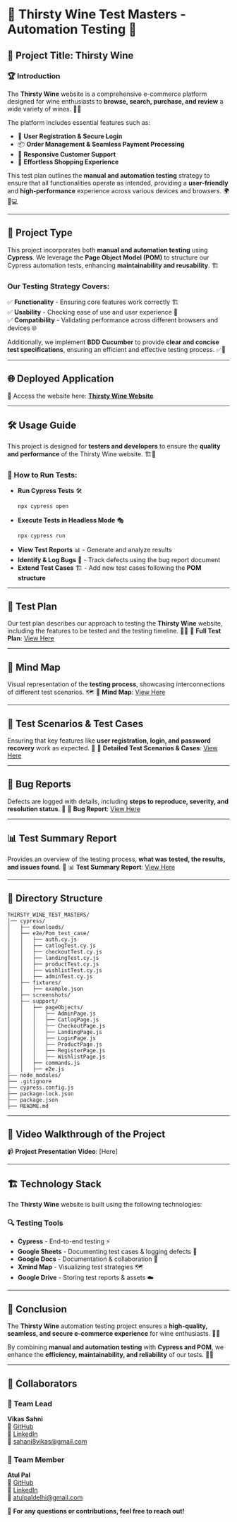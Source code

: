# 🍷 Thirsty Wine Test Masters - Automation Testing 🚀

## 📌 Project Title: **Thirsty Wine**

### 🏆 Introduction
The **Thirsty Wine** website is a comprehensive e-commerce platform designed for wine enthusiasts to **browse, search, purchase, and review** a wide variety of wines. 🍇🍷

The platform includes essential features such as:
- 🔐 **User Registration & Secure Login**
- 📦 **Order Management & Seamless Payment Processing**
- 🤝 **Responsive Customer Support**
- 🛒 **Effortless Shopping Experience**

This test plan outlines the **manual and automation testing** strategy to ensure that all functionalities operate as intended, providing a **user-friendly** and **high-performance** experience across various devices and browsers. 🌍📱💻

---

## 🔬 Project Type
This project incorporates both **manual and automation testing** using **Cypress**. We leverage the **Page Object Model (POM)** to structure our Cypress automation tests, enhancing **maintainability and reusability**. 🏗️

### Our Testing Strategy Covers:
✅ **Functionality** - Ensuring core features work correctly 🏗️ </br>
✅ **Usability** - Checking ease of use and user experience 🎨</br>
✅ **Compatibility** - Validating performance across different browsers and devices 🌐</br>

Additionally, we implement **BDD Cucumber** to provide **clear and concise test specifications**, ensuring an efficient and effective testing process. ✅📜

---

## 🌐 Deployed Application
🔗 Access the website here: [**Thirsty Wine Website**](https://pay-pal-pioneers-068.vercel.app/)

---

## 🛠️ Usage Guide
This project is designed for **testers and developers** to ensure the **quality and performance** of the Thirsty Wine website. 🏗️🧪

### 🏃 How to Run Tests:
- **Run Cypress Tests** 🛠️
  ```bash
  npx cypress open
  ```
- **Execute Tests in Headless Mode** 🎭
  ```bash
  npx cypress run
  ```
- **View Test Reports** 📊 - Generate and analyze results
- **Identify & Log Bugs** 🐞 - Track defects using the bug report document
- **Extend Test Cases** 🏗️ - Add new test cases following the **POM structure**

---

## 📝 Test Plan
Our test plan describes our approach to testing the **Thirsty Wine** website, including the features to be tested and the testing timeline. 📅✅
📄 **Full Test Plan**: [View Here](https://drive.google.com/file/d/1XF80-JQu-jrYRoW34BiCjeYPG1U8xyaA/view?usp=drive_link)

---

## 🧠 Mind Map
Visual representation of the **testing process**, showcasing interconnections of different test scenarios. 🗺️
🧠 **Mind Map**: [View Here](https://drive.google.com/file/d/11s73sQg0LAFIF5uG-4W2tKIUrJ8jHFyc/view?usp=drive_link)

---

## 🔎 Test Scenarios & Test Cases
Ensuring that key features like **user registration, login, and password recovery** work as expected. 🎯
📑 **Detailed Test Scenarios & Cases**: [View Here](https://docs.google.com/spreadsheets/d/1FU3tbGZGRutIObM_yj6SMiZh9k7rRl4Q1s0A_ejAHHc/edit?gid=0#gid=0)

---

## 🐞 Bug Reports
Defects are logged with details, including **steps to reproduce, severity, and resolution status**. 🎯
🐞 **Bug Report**: [View Here](https://docs.google.com/spreadsheets/d/1X9R3bKlAZMzrNtgqCJNU5-Bl05GfN3qL988v7OQoXcE/edit?gid=0#gid=0)

---

## 📊 Test Summary Report
Provides an overview of the testing process, **what was tested, the results, and issues found**. 🚀
📊 **Test Summary Report**: [View Here](https://drive.google.com/file/d/1v2vtIIPCh9mWy0wF7w4yge0vmYuiDmel/view?usp=drive_link)

---

## 📂 Directory Structure
```
THIRSTY_WINE_TEST_MASTERS/
│── cypress/
│   ├── downloads/
│   ├── e2e/Pom_test_case/
│   │   ├── auth.cy.js
│   │   ├── catlogTest.cy.js
│   │   ├── checkoutTest.cy.js
│   │   ├── landingTest.cy.js
│   │   ├── productTest.cy.js
│   │   ├── wishlistTest.cy.js
│   │   ├── adminTest.cy.js
│   ├── fixtures/
│   │   ├── example.json
│   ├── screenshots/
│   ├── support/
│   │   ├── pageObjects/
│   │   │   ├── AdminPage.js
│   │   │   ├── CatlogPage.js
│   │   │   ├── CheckoutPage.js
│   │   │   ├── LandingPage.js
│   │   │   ├── LoginPage.js
│   │   │   ├── ProductPage.js
│   │   │   ├── RegisterPage.js
│   │   │   ├── WishlistPage.js
│   │   ├── commands.js
│   │   ├── e2e.js
├── node_modules/
├── .gitignore
├── cypress.config.js
├── package-lock.json
├── package.json
├── README.md
```

---

## 🎥 Video Walkthrough of the Project
📹 **Project Presentation Video**: [Here]

---

## 🏗️ Technology Stack
The **Thirsty Wine** website is built using the following technologies:

### 🔍 **Testing Tools**
- **Cypress** - End-to-end testing ⚡
- **Google Sheets** - Documenting test cases & logging defects 📜
- **Google Docs** - Documentation & collaboration 📑
- **Xmind Map** - Visualizing test strategies 🗺️
- **Google Drive** - Storing test reports & assets ☁️

---

## 🎯 Conclusion
The **Thirsty Wine** automation testing project ensures a **high-quality, seamless, and secure e-commerce experience** for wine enthusiasts. 🍷✨

By combining **manual and automation testing** with **Cypress and POM**, we enhance the **efficiency, maintainability, and reliability** of our tests. 🚀✅

---

## 👥 Collaborators

### 🔹 Team Lead
**Vikas Sahni**  
🔗 [GitHub](https://github.com/vikas-sahani8)  
🔗 [LinkedIn](https://www.linkedin.com/in/vikas-sahani-dev/)  
📧 sahani8vikas@gmail.com  

### 🔹 Team Member
**Atul Pal**  
🔗 [GitHub](https://github.com/palatul16)  
🔗 [LinkedIn](https://www.linkedin.com/in/atul-pal-451b13251/)  
📧 atulpaldelhi@gmail.com  

📌 **For any questions or contributions, feel free to reach out!**



